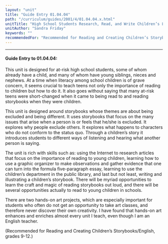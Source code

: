 ```yaml
---
layout: "unit"
title: "Guide Entry 01.04.04"
path: "/curriculum/guides/2001/4/01.04.04.x.html"
unitTitle: "High School Students Research, Read, and Write Children’s Literature"
unitAuthor: "Sandra Friday"
keywords: ""
recommendedFor: "Recommended for Reading and Creating Children’s Storybooks/English, grades 9-12."
---
```

<body>
<hr/>
 <h4>
  Guide Entry to 01.04.04:
 </h4>
 <p>
  This unit is designed for at-risk high school students, some of whom already have a child, and many of whom have young siblings, nieces and nephews. At a time when literacy among school children is of grave concern, it seems crucial to teach teens not only the importance of reading to children but how to do it. It also goes without saying that many at-risk teens were short-changed when it came to being read to and reading storybooks when they were children.
 </p>
<p>
  This unit is designed around storybooks whose themes are about being excluded and being different. It uses storybooks that focus on the many issues that arise when a person is or feels that he/she is excluded. It explores why people exclude others. It explores what happens to characters who do not conform to the status quo. Through a children’s story it introduces students to different ways of listening and hearing what another person is saying.
 </p>
<p>
  The unit is rich with skills such as: using the Internet to research articles that focus on the importance of reading to young children, learning how to use a graphic organizer to make observations and gather evidence that one can turn into the formula five-paragraph essay, learning to use the children’s department in the public library, and last but not least, writing and illustrating a children’s storybook. There will be myriad opportunities to learn the craft and magic of reading storybooks out loud, and there will be several opportunities actually to read to young children in schools.
 </p>
<p>
  There are two hands-on art projects, which are especially important for students who often do not get an opportunity to take art classes, and therefore never discover their own creativity. I have found that hands-on art enhances and enriches almost every unit I teach, even though I am an English teacher.
 </p>
<p>
  (Recommended for Reading and Creating Children’s Storybooks/English, grades 9-12.)
 </p>

</body>
